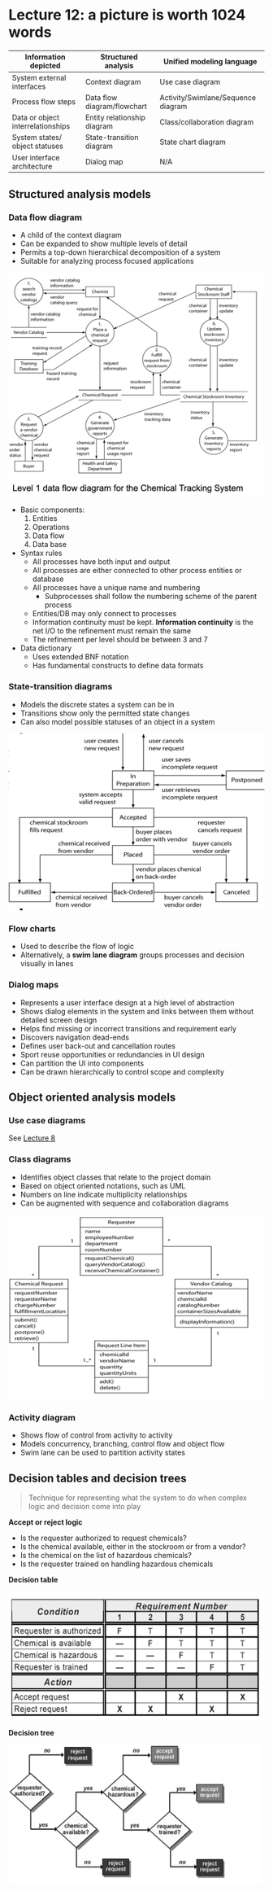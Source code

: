 # Lecture 12: a picture is worth 1024 words

| Information depicted | Structured analysis | Unified modeling language |
| --------------- | --------------- | --------------- |
| System external interfaces | Context diagram | Use case diagram |
| Process flow steps | Data flow diagram/flowchart | Activity/Swimlane/Sequence diagram |
| Data or object interrelationships | Entity relationship diagram | Class/collaboration diagram |
| System states/ object statuses | State-transition diagram | State chart diagram |
| User interface architecture | Dialog map | N/A |

## Structured analysis models

### Data flow diagram

- A child of the context diagram
- Can be expanded to show multiple levels of detail
- Permits a top-down hierarchical decomposition of a system
- Suitable for analyzing process focused applications

![Level 1 DFD for CTS](figures/dfd-lvl1-for-cts.png)

- Basic components:
  1) Entities
  2) Operations
  3) Data flow
  4) Data base
- Syntax rules
  - All processes have both input and output
  - All processes are either connected to other process entities or database
  - All processes have a unique name and numbering
    - Subprocesses shall follow the numbering scheme of the parent process
  - Entities/DB may only connect to processes
  - Information continuity must be kept. **Information continuity** is the net I/O to the refinement must remain the same
  - The refinement per level should be between 3 and 7
- Data dictionary
  - Uses extended BNF notation
  - Has fundamental constructs to define data formats

### State-transition diagrams

- Models the discrete states a system can be in
- Transitions show only the permitted state changes
- Can also model possible statuses of an object in a system

![STD for CTS](figures/std-for-cts.png)

### Flow charts

- Used to describe the flow of logic
- Alternatively, a **swim lane diagram** groups processes and decision visually in lanes

### Dialog maps

- Represents a user interface design at a high level of abstraction
- Shows dialog elements in the system and links between them without detailed screen design
- Helps find missing or incorrect transitions and requirement early
- Discovers navigation dead-ends
- Defines user back-out and cancellation routes
- Sport reuse opportunities or redundancies in UI design
- Can partition the UI into components
- Can be drawn hierarchically to control scope and complexity

## Object oriented analysis models

### Use case diagrams

See [Lecture 8](lecture-8_understanding-user-requirements.md)

### Class diagrams

- Identifies object classes that relate to the project domain
- Based on object oriented notations, such as UML
- Numbers on line indicate multiplicity relationships
- Can be augmented with sequence and collaboration diagrams

![Class diagram for CTS](figures/class-diagram-for-cts.png)

### Activity diagram

- Shows flow of control from activity to activity
- Models concurrency, branching, control flow and object flow
- Swim lane can be used to partition activity states

## Decision tables and decision trees

> Technique for representing what the system to do when complex logic and decision come into play

**Accept or reject logic**

- Is the requester authorized to request chemicals?
- Is the chemical available, either in the stockroom or from a vendor?
- Is the chemical on the list of hazardous chemicals?
- Is the requester trained on handling hazardous chemicals

**Decision table**

![DT for CTS](figures/dtable-for-cts.png)

**Decision tree**

![DT for CTS](figures/dtree-for-cts.png)

